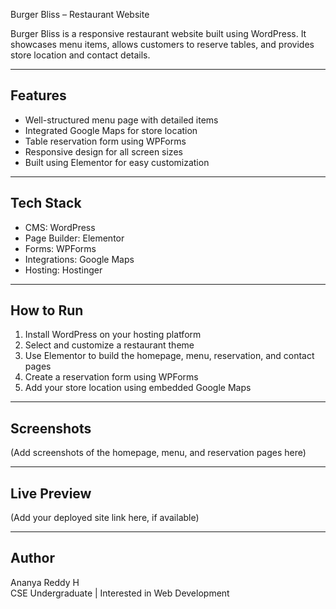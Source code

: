 Burger Bliss – Restaurant Website

Burger Bliss is a responsive restaurant website built using WordPress. It showcases menu items, allows customers to reserve tables, and provides store location and contact details.

---

## Features

- Well-structured menu page with detailed items  
- Integrated Google Maps for store location  
- Table reservation form using WPForms  
- Responsive design for all screen sizes  
- Built using Elementor for easy customization  

---

## Tech Stack

- CMS: WordPress  
- Page Builder: Elementor  
- Forms: WPForms  
- Integrations: Google Maps  
- Hosting: Hostinger  

---

## How to Run

1. Install WordPress on your hosting platform  
2. Select and customize a restaurant theme  
3. Use Elementor to build the homepage, menu, reservation, and contact pages  
4. Create a reservation form using WPForms  
5. Add your store location using embedded Google Maps  

---

## Screenshots

(Add screenshots of the homepage, menu, and reservation pages here)

---

## Live Preview

(Add your deployed site link here, if available)

---

## Author

Ananya Reddy H  
CSE Undergraduate | Interested in Web Development

